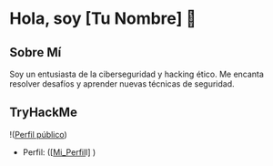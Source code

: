 # Hola, soy [Tu Nombre] 👋

## Sobre Mí
Soy un entusiasta de la ciberseguridad y hacking ético. Me encanta resolver desafíos y aprender nuevas técnicas de seguridad.

## TryHackMe

!([Perfil público](<img src="https://tryhackme-badges.s3.amazonaws.com/davity.png" alt="TryHackMe">))

<script src="https://tryhackme.com/badge/2272494"></script>

- Perfil: ([[Mi_Perfil](https://tryhackme.com/p/davity)l] )
